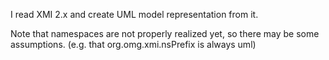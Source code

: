 I read XMI 2.x and create UML model representation from it.

Note that namespaces are not properly realized yet, so there may be some assumptions. (e.g. that org.omg.xmi.nsPrefix is always uml)